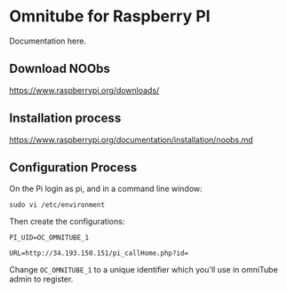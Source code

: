 
# Omnitube for Raspberry PI


Documentation here.

## 

## Download NOObs
https://www.raspberrypi.org/downloads/

## Installation process

https://www.raspberrypi.org/documentation/installation/noobs.md

## Configuration Process
On the Pi login as pi, and in a command line window:

`sudo vi /etc/environment` 

Then create the configurations:


`PI_UID=OC_OMNITUBE_1`

`URL=http://34.193.150.151/pi_callHome.php?id=`

Change `OC_OMNITUBE_1` to a unique identifier which you'll use in omniTube admin to register.








